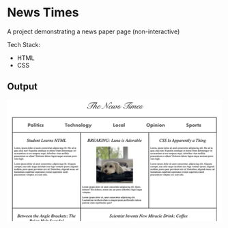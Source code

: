 # News Times

A project demonstrating a news paper page (non-interactive)

Tech Stack:

-   HTML
-   CSS

## Output

![output](./images/output.png "Output of the project")
